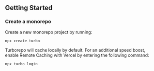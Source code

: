 ## Getting Started

### Create a monorepo

Create a new monorepo project by running:
```bash
npx create-turbo
```

Turborepo will cache locally by default. For an additional speed boost, enable Remote Caching with Vercel by entering the following command:
```bash
npx turbo login
```
